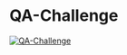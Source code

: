 # QA-Challenge
[![QA-Challenge](https://img.shields.io/endpoint?url=https://dashboard.cypress.io/badge/detailed/4tcyzp/collab1&style=social&logo=cypress)](https://dashboard.cypress.io/projects/4tcyzp/runs)

